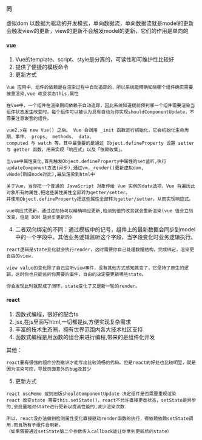 
#### 同
虚拟dom
以数据为驱动的开发模式，单向数据流，单向数据流就是model的更新会触发view的更新，view的更新不会触发model的更新，它们的作用是单向的

#### vue
1. Vue的template、script、style是分离的，可读性和可维护性比较好
2. 提供了便捷的模板命令
3. 更新方式
```
Vue 应用中，组件的依赖是在渲染过程中自动追踪的，所以系统能精确知晓哪个组件确实需要被重渲染,vue 改变状态this.属性

在Vue中，一个组件在渲染期间依赖于自动追踪，因此系统知道提前预判哪一个组件需要渲染当组件状态发生改变时。每个组件可以被认为具有自动为你实现shouldComponentUpdate，不需要注意嵌套的组件。

vue2.x在 new Vue() 之后。 Vue 会调用 _init 函数进行初始化，它会初始化生命周期、事件、 props、 methods、 data、 
computed 与 watch 等。其中最重要的是通过 Object.defineProperty 设置 setter 与 getter 函数，用来实现「响应式」以及「依赖收集」。

当vue中属性变化,首先触发Object.defineProperty中属性的set监听,执行updateComponent方法(异步),通过vm._render()更新虚拟dom,
vNode(新旧node对比),最后渲染到html中

关于Vue，当你把一个普通的 JavaScript 对象传给 Vue 实例的data选项，Vue 将遍历此对象所有的属性,把这些属性属性全部转为getter/setter。
并使用Object.defineProperty把这些属性全部转为getter/setter。从而实现响应式。

vue响应式更新，通过过劫持可以精确响应更新,检测到值的改变就会重新渲染(vue 值会立刻改变，但是 DOM 是异步更新的)
```
4. 二者双向绑定的不同：通过模板中的记号，组件上的最新数据会同步到model中的一个字段中。其他业务逻辑监听这个字段，当字段变化时业务逻辑执行。
```
react逻辑是state变化就会执行render，这时需要你自己处理数据结构，完成绑定，渲染更自由的view.

view value的变化除了自己监听view事件，没有其他方式感知其变了，它坚持了原生的逻辑，这时你也只能监听你需要的事件，自由的决定要更新哪些state。

你会发现此时就形成了闭环，state变化了又是新一轮的render。
```

#### react
1. 函数式编程，很好的配合ts
2. jsx,在js里面写html,一切都是js,方便实现复杂需求
3. 丰富的技术生态圈，拥有世界范围内各大技术社区支持
4. 函数式编程是用函数的组合来进行编程,带来的是组件化开发

其他：
```
react要有很强的组件分割意识才能写出比较流畅的代码。但是react的好处也比较明显，就是因为渲染可控，导致页面意外的bug及其少
```

5. 更新方式
```
react useMemo 或则旧版shouldComponentUpdate 决定组件是否需要重现渲染
react 改变state 需要this.setState()，react不允许直接更改状态，setState是异步的,会批量地对state进行更新以提高性能的,减少渲染次数.

所以，react没办法做到检测属性变化直接驱动render函数的执行，得依赖依赖setState调用.而且所有子组件会刷新。
（如果需要通过setState第二个参数传入callback能让你拿到更新后的state）
```